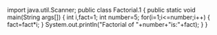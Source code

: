 import  java.util.Scanner;
public class Factorial.1
 {
  public static void main(String args[])
  {
   int i,fact=1;
   int number=5;
   for(i=1;i<=number;i++)
   {
      fact=fact*i;
    } 
    System.out.println("Factorial of "+number+"is:"+fact);
    }
   }
